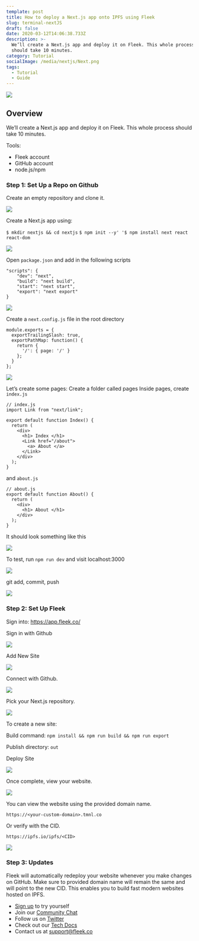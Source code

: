 ```yaml
---
template: post
title: How to deploy a Next.js app onto IPFS using Fleek
slug: terminal-nextJS
draft: false
date: 2020-03-12T14:06:38.733Z
description: >-
  We’ll create a Next.js app and deploy it on Fleek. This whole process
  should take 10 minutes.
category: Tutorial
socialImage: /media/nextjs/Next.png
tags:
  - Tutorial
  - Guide
---
```

![](/media/nextjs/Next.png)

## Overview

We’ll create a Next.js app and deploy it on Fleek. This whole process should take 10 minutes.

Tools:

* Fleek account
* GitHub account
* node.js/npm

### Step 1: Set Up a Repo on Github

Create an empty repository and clone it.

![](/media/nextjs/CreateRepo.png)

Create a Next.js app using:

`$ mkdir nextjs && cd nextjs` `$ npm init --y'
'$ npm install next react react-dom`

![](/media/nextjs/CreateNextjsapp.png)

Open `package.json` and add in the following scripts

```
"scripts": {
    "dev": "next",
    "build": "next build",
    "start": "next start",
    "export": "next export"  
}
```

![](/media/nextjs/Openpackagejson.png)

Create a `next.config.js` file in the root directory

```
module.exports = {
  exportTrailingSlash: true,
  exportPathMap: function() {
    return {
      '/': { page: '/' }
    };
  }
};
```

![](/media/nextjs/createNextConfigJS.png)

Let’s create some pages: Create a folder called pages Inside pages, create `index.js`

```
// index.js
import Link from "next/link";

export default function Index() {
  return (
    <div>
      <h1> Index </h1>
      <Link href="/about">
        <a> About </a>
      </Link>
    </div>
  );
}
```

and `about.js`

```
// about.js
export default function About() {
  return (
    <div>
      <h1> About </h1>
    </div>
  );
}
```

It should look something like this

![](/media/nextjs/indexJSAboutJS.png)

To test, run `npm run dev` and visit localhost:3000

![](/media/nextjs/localhost3000.png)

git add, commit, push

![](/media/nextjs/gitcommit.png)

### Step 2: Set Up Fleek

Sign into: https://app.fleek.co/

Sign in with Github

![](/media/nextjs/signin.png)

Add New Site

![](/media/nextjs/addsite.png)

Connect with Github.

![](/media/nextjs/connectGithub.png)

Pick your Next.js repository.

![](/media/nextjs/picknextjsrepo.png)

To create a new site:

Build command: `npm install && npm run build && npm run export`

Publish directory: `out`

Deploy Site

![](/media/nextjs/deploySite.png)

Once complete, view your website.

![](/media/nextjs/viewSite.png)

You can view the website using the provided domain name.

`https://<your-custom-domain>.tmnl.co`

Or verify with the CID.

`https://ipfs.io/ipfs/<CID>`

![](/media/nextjs/verifyCID.png)

### Step 3: Updates

Fleek will automatically redeploy your website whenever you make changes on GitHub. Make sure to provided domain name will remain the same and will point to the new CID. This enables you to build fast modern websites hosted on IPFS.

* [Sign up](https://app.fleek.co) to try yourself
* Join our [Community Chat](https://join.slack.com/t/fleek-public/shared_invite/zt-bxna7y1d-PbVdut4rgHt5jM6Zjg9g9A)
* Follow us on [Twitter](https://twitter.com/FleekHQ) 
* Check out our [Tech Docs](https://docs.fleek.co/)
* Contact us at support@fleek.co 
